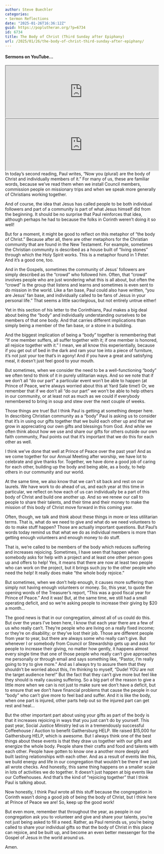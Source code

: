 ```yaml
---
author: Steve Buechler
categories:
- Sermon Reflections
date: "2025-01-26T16:36:12Z"
guid: https://poplutheran.org/?p=6734
id: 6734
title: The Body of Christ (Third Sunday after Epiphany)
url: /2025/01/26/the-body-of-christ-third-sunday-after-epiphany/
---
```


#### Sermons on YouTube…

<div class="wp-block-columns is-layout-flex wp-container-core-columns-is-layout-152 wp-block-columns-is-layout-flex"><div class="wp-block-column is-layout-flow wp-block-column-is-layout-flow"><iframe height="170" loading="lazy" src="https://youtube.com/embed/5Cb2hOu6rjQ" width="100%"></iframe></div><div class="wp-block-column is-layout-flow wp-block-column-is-layout-flow"><iframe height="170" loading="lazy" src="https://youtube.com/embed/aElkQnltoTM" width="100%"></iframe></div></div>In today’s second reading, Paul writes, “Now you (plural) are the body of Christ and individually members of it.” For many of us, these are familiar words, because we’ve read them when we install Council members, commission people on missionary trips and when we speak more generally of Christians working together.

And of course, the idea that Jesus has called people to be both individual followers and part of a community is part of what Jesus himself did from the beginning. It should be no surprise that Paul reinforces that idea, although perhaps he had to because the folks in Corinth weren’t doing it so well!

But for a moment, it might be good to reflect on this metaphor of “the body of Christ.” Because after all, there are other metaphors for the Christian community that are found in the New Testament. For example, sometimes the Christian community is described as a house built of “living stones” through which the Holy Spirit works. This is a metaphor found in 1 Peter. And it’s a good one, too.

And in the Gospels, sometimes the community of Jesus’ followers are simply described as the “crowd” who followed him. Often, that “crowd” involves people who are just wondering what this is all about, but often the “crowd” is the group that listens and learns and sometimes is even sent to do mission in the world. Like a fan base, Paul could also have written, “you are Jesus’ fan base, and individually called to be fans of Jesus in your personal life.” That seems a little sacrilegious, but not entirely untrue either!

Yet in this section of his letter to the Corinthians, Paul makes a big deal about being the “body” and individually understanding ourselves to be members of that one body. And that carries different implications than simply being a member of the fan base, or a stone in a building.

And the biggest implication of being a “body” together is remembering that “If one member suffers, all suffer together with it; if one member is honored, all rejoice together with it.” I mean, we all know this experientially, because if you get out of bed in the dark and ram your toe into a piece of furniture, it’s not just your toe that’s in agony! And if you have a great and satisfying meal, it doesn’t just feel good to your mouth.

But sometimes, when we consider the need to be a well-functioning “body” we often tend to think of it in purely utilitarian ways. And so we note that if we don’t all “do our part” a particular event won’t be able to happen (at Prince of Peace, we’re always worried about this at Yard Sale time!) Or, we remember that if we don’t all “do our part” we won’t be able to help others in our community, or at least not as much as we could if everybody remembered to bring in soup and stew over the next couple of weeks.

Those things are true! But I think Paul is getting at something deeper here. In describing Christian community as a “body” Paul is asking us to consider that it’s in using our gifts together that we build each other up and that we grow in appreciating our own gifts and blessings from God. And while we often think about how we use and share our gifts for others outside our own faith community, Paul points out that it’s important that we do this for each other as well.

I think we’ve done that well at Prince of Peace over the past year! And as we come together for our Annual Meeting after worship, we have lot to celebrate and give thanks for. Together, we have done a good job of caring for each other, building up the body and being able, as a body, to help others in our community and our world.

At the same time, we also know that we can’t sit back and rest on our laurels. We have work to do ahead of us, and each year at this time in particular, we reflect on how each of us can individually be a part of this body of Christ and build one another up. And so we renew our call to people to share their talents, and their time and their money to make the mission of this body of Christ move forward in this coming year.

Often, though, we talk and think about these things in more or less utilitarian terms. That is, what do we need to give and what do we need volunteers to do to make stuff happen? Those are actually important questions. But Paul’s words today remind us that what we do as individual members is more than getting enough volunteers and enough money to do stuff.

That is, we’re called to be members of the body which reduces suffering and increases rejoicing. Sometimes, I have seen that happen when somebody asks for help with a project and at least one other person goes up and offers to help! Yes, it means that there are now at least two people who can work on the project, but it brings such joy to the other people who need the help! It really does make “the whole body rejoice.”

But sometimes, when we don’t help enough, it causes more suffering than simply not having enough volunteers or money. So, this year, to quote the opening words of the Treasurer’s report, “This was a good fiscal year for Prince of Peace.” And it was! But, at the same time, we still had a small operating deficit, and so we’re asking people to increase their giving by $20 a month…

The good news is that in our congregation, almost all of us could do this. But over the years I’ve been here, I know that each year there are a few of us who really can’t. They’re people who are living on a really fixed income; or they’re on disability; or they’ve lost their job. Those are different people from year to year, but there are always some who really can’t give. But whenever I or somebody from Council or Stewardship gets up and asks for people to increase their giving, no matter how gently, it happens almost every single time that one of those people who really can’t give approaches me personally or through email and says something like, “Pastor, I’m really going to try to give more.” And as I always try to assure them that they shouldn’t be worried about this, I’m thinking to myself, “Dude! YOU are not the target audience here!” But the fact that they can’t give more but feel like they should is really causing suffering. So a big part of the reason to give a little more when we can is not just to make sure we don’t have a deficit, but to ensure that we don’t have financial problems that cause the people in our “body” who can’t give more to feel bad and suffer. And it is like the body, when one part is injured, other parts help out so the injured part can get rest and heal…

But the other important part about using your gifts as part of the body is that it increases rejoicing in ways that you just can’t do by yourself. This past year, Social Justice Ministry led us in a tremendously successful Coffeehouse / Auction to benefit Gaithersburg HELP. We raised $15,000 for Gaithersburg HELP, which is awesome. But I always think one of the best things about these events is that they draw us together with our gifts and energize the whole body. People share their crafts and food and talents with each other. People have gotten to know one a another more deeply and built lasting relationships with each other. And as a result of events like this, we build energy and life in our congregation that wouldn’t be there if we just all wrote checks. And honestly, this same thing happens on a smaller scale in lots of activities we do together. It doesn’t just happen at big events like our Coffeehouses. And that’s the kind of “rejoicing together” that I think Paul is talking about.

Now honestly, I think Paul wrote all this stuff because the congregation in Corinth wasn’t doing a good job of being the body of Christ, but I think here at Prince of Peace we are! So, keep up the good work!

But even more, remember that throughout the year, as people in our congregation ask you to volunteer and give and share your talents, you’re not just being asked to fill a need. Rather, as Paul reminds us, you’re being called to share your individual gifts so that the body of Christ in this place can rejoice, and be built up, and become an even better messenger for the Gospel of Jesus in the world around us.

Amen.